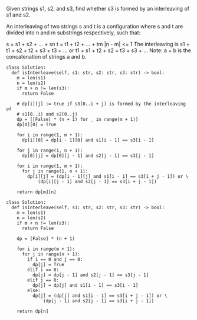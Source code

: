 Given strings s1, s2, and s3, find whether s3 is formed by an interleaving of s1 and s2.

An interleaving of two strings s and t is a configuration where s and t are divided into n and m substrings respectively, such that:

s = s1 + s2 + ... + sn
t = t1 + t2 + ... + tm
|n - m| <= 1
The interleaving is s1 + t1 + s2 + t2 + s3 + t3 + ... or t1 + s1 + t2 + s2 + t3 + s3 + ...
Note: a + b is the concatenation of strings a and b.

```python3
class Solution:
  def isInterleave(self, s1: str, s2: str, s3: str) -> bool:
    m = len(s1)
    n = len(s2)
    if m + n != len(s3):
      return False

    # dp[i][j] := true if s3[0..i + j) is formed by the interleaving of
    # s1[0..i) and s2[0..j)
    dp = [[False] * (n + 1) for _ in range(m + 1)]
    dp[0][0] = True

    for i in range(1, m + 1):
      dp[i][0] = dp[i - 1][0] and s1[i - 1] == s3[i - 1]

    for j in range(1, n + 1):
      dp[0][j] = dp[0][j - 1] and s2[j - 1] == s3[j - 1]

    for i in range(1, m + 1):
      for j in range(1, n + 1):
        dp[i][j] = (dp[i - 1][j] and s1[i - 1] == s3[i + j - 1]) or \
            (dp[i][j - 1] and s2[j - 1] == s3[i + j - 1])

    return dp[m][n]
```

```python3
class Solution:
  def isInterleave(self, s1: str, s2: str, s3: str) -> bool:
    m = len(s1)
    n = len(s2)
    if m + n != len(s3):
      return False

    dp = [False] * (n + 1)

    for i in range(m + 1):
      for j in range(n + 1):
        if i == 0 and j == 0:
          dp[j] = True
        elif i == 0:
          dp[j] = dp[j - 1] and s2[j - 1] == s3[j - 1]
        elif j == 0:
          dp[j] = dp[j] and s1[i - 1] == s3[i - 1]
        else:
          dp[j] = (dp[j] and s1[i - 1] == s3[i + j - 1]) or \
              (dp[j - 1] and s2[j - 1] == s3[i + j - 1])

    return dp[n]
```
